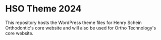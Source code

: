 
# HSO Theme 2024

This repository hosts the WordPress theme files for Henry Schein Orthodontic's core website and will also be used for Ortho Technology's core website.

